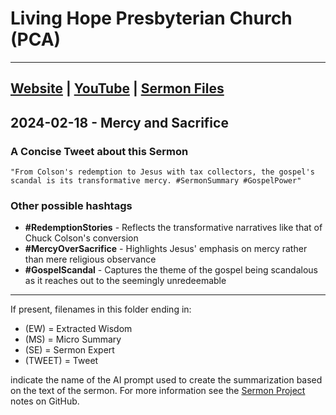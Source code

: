 # Living Hope Presbyterian Church (PCA)

___

## [Website](https://www.livinghopepresbyterian.org/) | [YouTube](https://www.youtube.com/@LivingHopePresbyterianChurch) | [Sermon Files](https://github.com/jobian-ai/LHP-Sermons/tree/main/sermons/2024/24-02-18)

## 2024-02-18 - Mercy and Sacrifice

### A Concise Tweet about this Sermon

```"From Colson's redemption to Jesus with tax collectors, the gospel's scandal is its transformative mercy. #SermonSummary #GospelPower"```

### Other possible hashtags

- **#RedemptionStories** - Reflects the transformative narratives like that of Chuck Colson's conversion
- **#MercyOverSacrifice** - Highlights Jesus' emphasis on mercy rather than mere religious observance
- **#GospelScandal** - Captures the theme of the gospel being scandalous as it reaches out to the seemingly unredeemable
___

If present, filenames in this folder ending in:

- (EW) = Extracted Wisdom
- (MS) = Micro Summary
- (SE) =  Sermon Expert
- (TWEET) = Tweet

indicate the name of the AI prompt used to create the summarization based on the text of the sermon.  For more information see the [Sermon Project](https://github.com/jobian-ai/LHP-Sermons/tree/main) notes on GitHub.